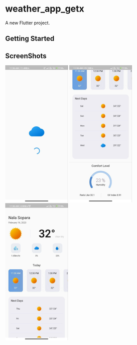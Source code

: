 # weather_app_getx

A new Flutter project.

## Getting Started

## ScreenShots

<img src="image/image3.jpg" width="200">  <img src="image/image1.jpg" width="200">  <img src="image/image2.jpg" width="200"> 
